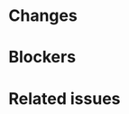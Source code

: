 # Changes
<!-- Please describe any changes you have made and how they influence the app -->

# Blockers
<!-- Is there anything you need the team to do, before this can be merged? -->

# Related issues
<!-- Please list all the issues that this fixes/is related to -->

